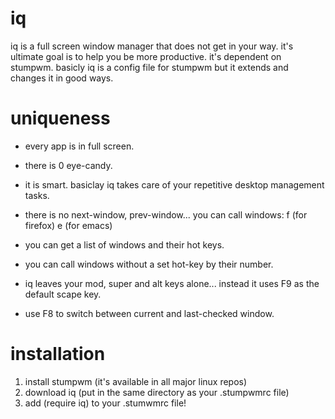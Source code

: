 iq
==

iq is a full screen window manager that does not get in your way. it's ultimate goal is to help you be more productive. it's dependent on stumpwm. basicly iq is a config file for stumpwm but it extends and changes it in good ways.

uniqueness
==========

- every app is in full screen. 

- there is 0 eye-candy.

- it is smart. basiclay iq takes care of your repetitive desktop management tasks.

- there is no next-window, prev-window... you can call windows: f (for firefox)  e (for emacs) 

- you can get a list of windows and their hot keys.

- you can call windows without a set hot-key by their number.

- iq leaves your mod, super and alt keys alone... instead it uses F9 as the default scape key.

- use F8 to switch between current and last-checked window. 


installation
============

1. install stumpwm (it's available in all major linux repos)
2. download iq (put in the same directory as your .stumpwmrc file)
3. add (require iq) to your .stumwmrc file!














